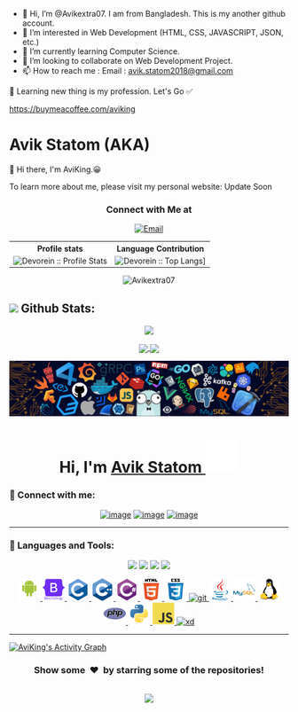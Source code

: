- 👋 Hi, I’m @Avikextra07. I am from Bangladesh.  This is my another github account.
- 👀 I’m interested in Web Development (HTML, CSS, JAVASCRIPT, JSON, etc.)
- 🌱 I’m currently learning Computer Science.
- 💞️ I’m looking to collaborate on Web Development Project.
- 📫 How to reach me : Email : avik.statom2018@gmail.com

📖 Learning new thing is my profession. Let's Go ✅ 


https://buymeacoffee.com/aviking
<!---
Avikextra07/Avikextra07 is a ✨ special ✨ repository because its `README.md` (this file) appears on your GitHub profile.
You can click the Preview link to take a look at your changes.
--->



# Avik Statom (AKA)
:wave: Hi there, I'm AviKing.😀


To learn more about me, please visit my personal website: Update Soon
<h3 align="center"> Connect with Me at </h3>

<p align="center">
<a href="mailto:avik.statom2018@gmail.com"><img alt="Email" src="https://img.shields.io/badge/Gmail-avik.statom2018@gmail.com-red?style=flat&logo=gmail"></a>
</p>

<p align="center">
   <table>
      <tr>
       <th>Profile stats  </th>
       <th>Language Contribution</th>
     </tr>
      <tr>
       <td><img alt="Devorein :: Profile Stats" src="https://github-readme-stats.vercel.app/api?username=Avikextra07&show_icons=true&theme=dark"> </td>
       <td><img alt="Devorein :: Top Langs]" src="https://github-readme-stats.vercel.app/api/top-langs/?username=kishormorol&langs_count=10&theme=tokyonight&layout=compact&hide=html"> </td>
     </tr>
   </table>
</p>


<p align="center"> <img src="https://komarev.com/ghpvc/?username=Avikextra07&label=Profile%20views&color=0e75b6&style=flat" alt="Avikextra07" /> </p> 

## <img src="https://media.giphy.com/media/ZCN6F3FAkwsyOGU2RS/giphy.gif" width="40"> **Github Stats:**

<p align="center">
   <img align="center" src="https://github-readme-streak-stats.herokuapp.com/?user=Avikextra07&theme=algolia&hide_border=false"/>
</p>

 <p align="center">
  <a href="https://github.com/Avikextra07">
   <img width="430" align="center" src="https://github-readme-stats.vercel.app/api?username=Avikextra07&show_icons=true&theme=algolia&count_private=true">
  </a>
  <a href="https://github.com/Avikextra07">
    <img align="center" src="https://github-readme-stats.anuraghazra1.vercel.app/api/top-langs/?username=Avikextra07&layout=compact&theme=algolia&langs_count=6" />
  </a>
 </p>
<p align="center"><img src="https://raw.githubusercontent.com/mdabusufian/MdAbuSufian/main/assets/header.png"></p>


<h1 align="center">Hi, I'm <a href="https://github.com/Avikextra07">Avik Statom <a><img src="https://github.com/Kathryn-Jie/Kathryn-Jie/blob/main/wave.gif" width="60px"/></h1>




  
### 🤝 Connect with me:


<div align="center">

[![image](https://img.shields.io/badge/LinkedIn-0077B5?style=for-the-badge&logo=linkedin&logoColor=white)](https://www.linkedin.com)
[![image](https://img.shields.io/badge/Facebook-1877F2?style=for-the-badge&logo=facebook&logoColor=white)](https://www.facebook.com)
[![image](https://img.shields.io/badge/Gmail-D14836?style=for-the-badge&logo=gmail&logoColor=white)](mailto:as.avik.statom2018@gmail.com)

</div>


---

### 🎯 Languages and Tools:


<div align="center">
 <img src="https://img.shields.io/badge/Java%20-%23E00033.svg?&style=for-the-badge&logo=java&logoColor=white">   <img src="https://img.shields.io/badge/c++%20-%2300599C.svg?&style=for-the-badge&logo=c%2B%2B&logoColor=white">    <img src="https://img.shields.io/badge/git%20-%23F05032.svg?&style=for-the-badge&logo=git&logoColor=white"/>   <img src="http://img.shields.io/badge/-VS%20Code-000000?style=for-the-badge&logo=Visual-studio-code&logoColor=blue">             
</div>



<p align="center"> <a href="https://developer.android.com" target="_blank"> <img src="https://raw.githubusercontent.com/devicons/devicon/master/icons/android/android-original-wordmark.svg" alt="android" width="40" height="40"/> </a> <a href="https://getbootstrap.com" target="_blank"> <img src="https://raw.githubusercontent.com/devicons/devicon/master/icons/bootstrap/bootstrap-plain-wordmark.svg" alt="bootstrap" width="40" height="40"/> </a> <a href="https://www.cprogramming.com/" target="_blank"> <img src="https://raw.githubusercontent.com/devicons/devicon/master/icons/c/c-original.svg" alt="c" width="40" height="40"/> </a> <a href="https://www.w3schools.com/cpp/" target="_blank"> <img src="https://raw.githubusercontent.com/devicons/devicon/master/icons/cplusplus/cplusplus-original.svg" alt="cplusplus" width="40" height="40"/> </a> <a href="https://www.w3schools.com/cs/" target="_blank"> <img src="https://raw.githubusercontent.com/devicons/devicon/master/icons/csharp/csharp-original.svg" alt="csharp" width="40" height="40"/> </a>  <a href="https://www.w3.org/html/" target="_blank"> <img src="https://raw.githubusercontent.com/devicons/devicon/master/icons/html5/html5-original-wordmark.svg" alt="html5" width="40" height="40"/> </a> <a href="https://www.w3schools.com/css/" target="_blank"> <img src="https://raw.githubusercontent.com/devicons/devicon/master/icons/css3/css3-original-wordmark.svg" alt="css3" width="40" height="40"/> </a> <a href="https://git-scm.com/" target="_blank"> <img src="https://www.vectorlogo.zone/logos/git-scm/git-scm-icon.svg" alt="git" width="40" height="40"/> </a>  <a href="https://www.java.com" target="_blank"> <img src="https://raw.githubusercontent.com/devicons/devicon/master/icons/java/java-original.svg" alt="java" width="40" height="40"/> </a> <a href="https://www.mysql.com/" target="_blank"> <img src="https://raw.githubusercontent.com/devicons/devicon/master/icons/mysql/mysql-original-wordmark.svg" alt="mysql" width="40" height="40"/> </a>   <a href="https://www.linux.org/" target="_blank"> <img src="https://raw.githubusercontent.com/devicons/devicon/master/icons/linux/linux-original.svg" alt="linux" width="40" height="40"/> </a> <a href="https://www.php.net" target="_blank"> <img src="https://raw.githubusercontent.com/devicons/devicon/master/icons/php/php-original.svg" alt="php" width="40" height="40"/> </a> <a href="https://www.python.org" target="_blank"> <img src="https://raw.githubusercontent.com/devicons/devicon/master/icons/python/python-original.svg" alt="python" width="40" height="40"/> </a> <a href="https://developer.mozilla.org/en-US/docs/Web/JavaScript" target="_blank"> <img src="https://raw.githubusercontent.com/devicons/devicon/master/icons/javascript/javascript-original.svg" alt="javascript" width="40" height="40"/> </a> <a href="https://www.adobe.com/products/xd.html" target="_blank"> <img src="https://cdn.worldvectorlogo.com/logos/adobe-xd.svg" alt="xd" width="40" height="40"/> </a> </p>

  ---


<a href="https://github.com/Avikextra07/github-readme-activity-graph"><img alt="AviKing's Activity Graph" src="https://activity-graph.herokuapp.com/graph?username=Avikextra07&bg_color=0D1117&color=5BCDEC&line=5BCDEC&point=FFFFFF&hide_border=true" /></a>



<div align="center">
<h3 align="center">Show some &nbsp;❤️&nbsp; by starring some of the repositories!</h3>

  <br>
<img src="https://media.giphy.com/media/jpVnC65DmYeyRL4LHS/giphy.gif" width="20%">
</div>
 
